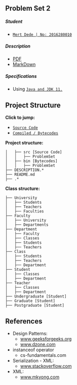 ## Problem Set 2
##### Student
 - [`Mert Dede | No: 2016280010`](https://github.com/Anaxilaus)

##### Description
- [PDF](./DESCRIPTION.pdf)
- [MarkDown](./DESCRIPTION.md)

##### Specifications
- Using [`Java and JDK 11.`](https://www.oracle.com/technetwork/java/javase/downloads/jdk11-downloads-5066655.html)
 
## Project Structure
**Click to jump:**
 - [`Source Code`](src/Problemset)
 - [`Compiled / Bytecodes`](./bin)
 
**Project structure:**
```
│   ├── src [Source Code]
│   │   ├── ProblemSet
│   ├── bin [Bytecodes]
│   │   ├── ProblemSet
├── DESCRIPTION.*
├── README.md
├── .*
```


**Class structure:**
```
├── University
│   ├── Students
│   ├── Teachers
│   ├── Faculties
├── Faculty
│   ├── University
│   ├── Departments
├── Department
│   ├── Faculty
│   ├── Classes
│   ├── Students
│   ├── Teachers
├── Class
│   ├── Students
│   ├── Teachers
│   ├── Department
├── Student
│   ├── Classes
│   ├── Department
├── Teacher
│   ├── Classes
│   ├── Department
├── Undergraduate [Student]
├── Graduate [Student]
├── Postgraduate [Student]
```

## References
- Design Patterns: 
    - www.geeksforgeeks.org
    - www.dzone.com
- instanceof operator
    - cs-fundamentals.com
- Serialization - XML: 
    - www.stackoverflow.com
 - XML:
    - www.mkyong.com